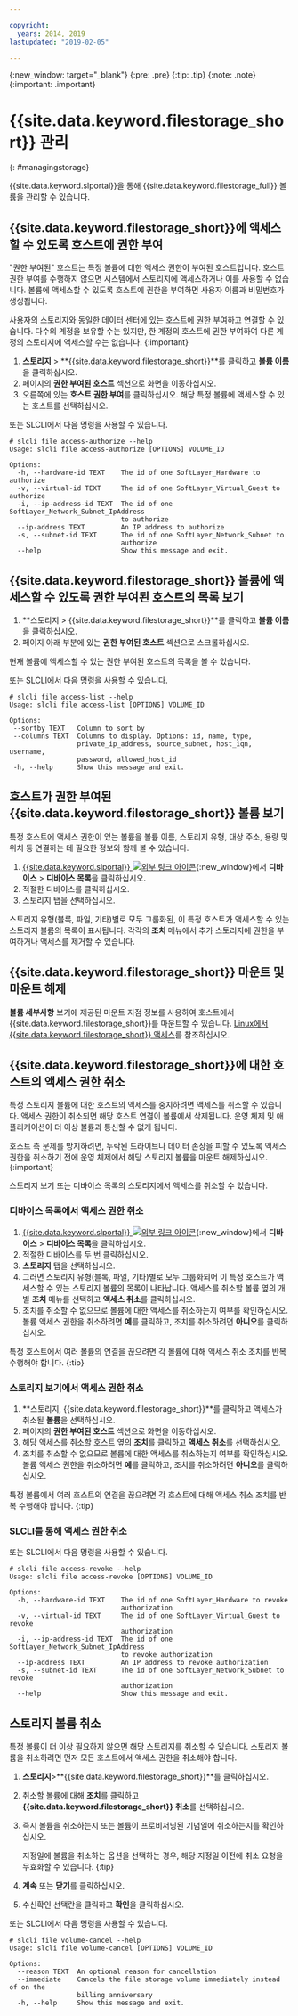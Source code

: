 ```yaml
---

copyright:
  years: 2014, 2019
lastupdated: "2019-02-05"

---
```

{:new_window: target="_blank"}
{:pre: .pre}
{:tip: .tip}
{:note: .note}
{:important: .important}


# {{site.data.keyword.filestorage_short}} 관리
{: #managingstorage}

{{site.data.keyword.slportal}}을 통해 {{site.data.keyword.filestorage_full}} 볼륨을 관리할 수 있습니다.

## {{site.data.keyword.filestorage_short}}에 액세스할 수 있도록 호스트에 권한 부여

"권한 부여된" 호스트는 특정 볼륨에 대한 액세스 권한이 부여된 호스트입니다. 호스트 권한 부여를 수행하지 않으면 시스템에서 스토리지에 액세스하거나 이를 사용할 수 없습니다. 볼륨에 액세스할 수 있도록 호스트에 권한을 부여하면 사용자 이름과 비밀번호가 생성됩니다.

사용자의 스토리지와 동일한 데이터 센터에 있는 호스트에 권한 부여하고 연결할 수 있습니다. 다수의 계정을 보유할 수는 있지만, 한 계정의 호스트에 권한 부여하여 다른 계정의 스토리지에 액세스할 수는 없습니다.
{:important}

1. **스토리지** > **{{site.data.keyword.filestorage_short}}**를 클릭하고 **볼륨 이름**을 클릭하십시오.
2. 페이지의 **권한 부여된 호스트** 섹션으로 화면을 이동하십시오.
3. 오른쪽에 있는 **호스트 권한 부여**를 클릭하십시오. 해당 특정 볼륨에 액세스할 수 있는 호스트를 선택하십시오.

또는 SLCLI에서 다음 명령을 사용할 수 있습니다.
```
# slcli file access-authorize --help
Usage: slcli file access-authorize [OPTIONS] VOLUME_ID

Options:
  -h, --hardware-id TEXT    The id of one SoftLayer_Hardware to authorize
  -v, --virtual-id TEXT     The id of one SoftLayer_Virtual_Guest to authorize
  -i, --ip-address-id TEXT  The id of one SoftLayer_Network_Subnet_IpAddress
                            to authorize
  --ip-address TEXT         An IP address to authorize
  -s, --subnet-id TEXT      The id of one SoftLayer_Network_Subnet to
                            authorize
  --help                    Show this message and exit.
```

## {{site.data.keyword.filestorage_short}} 볼륨에 액세스할 수 있도록 권한 부여된 호스트의 목록 보기

1. **스토리지 > {{site.data.keyword.filestorage_short}}**를 클릭하고 **볼륨 이름**을 클릭하십시오.
2. 페이지 아래 부분에 있는 **권한 부여된 호스트** 섹션으로 스크롤하십시오.

현재 볼륨에 액세스할 수 있는 권한 부여된 호스트의 목록을 볼 수 있습니다.

또는 SLCLI에서 다음 명령을 사용할 수 있습니다.
```
# slcli file access-list --help
Usage: slcli file access-list [OPTIONS] VOLUME_ID

Options:
 --sortby TEXT   Column to sort by
 --columns TEXT  Columns to display. Options: id, name, type,
                 private_ip_address, source_subnet, host_iqn, username,
                 password, allowed_host_id
 -h, --help      Show this message and exit.
```


## 호스트가 권한 부여된 {{site.data.keyword.filestorage_short}} 볼륨 보기

특정 호스트에 액세스 권한이 있는 볼륨을 볼륨 이름, 스토리지 유형, 대상 주소, 용량 및 위치 등 연결하는 데 필요한 정보와 함께 볼 수 있습니다.

1. [{{site.data.keyword.slportal}} ![외부 링크 아이콘](../../icons/launch-glyph.svg "외부 링크 아이콘")](https://control.softlayer.com/){:new_window}에서 **디바이스** > **디바이스 목록**을 클릭하십시오.
2. 적절한 디바이스를 클릭하십시오.
2. 스토리지 탭을 선택하십시오.

스토리지 유형(블록, 파일, 기타)별로 모두 그룹화된, 이 특정 호스트가 액세스할 수 있는 스토리지 볼륨의 목록이 표시됩니다. 각각의 **조치** 메뉴에서 추가 스토리지에 권한을 부여하거나 액세스를 제거할 수 있습니다.


## {{site.data.keyword.filestorage_short}} 마운트 및 마운트 해제

**볼륨 세부사항** 보기에 제공된 마운트 지점 정보를 사용하여 호스트에서 {{site.data.keyword.filestorage_short}}를 마운트할 수 있습니다. [Linux에서 {{site.data.keyword.filestorage_short}} 액세스](/docs/infrastructure/FileStorage?topic=FileStorage-mountingLinux)를 참조하십시오.


## {{site.data.keyword.filestorage_short}}에 대한 호스트의 액세스 권한 취소

특정 스토리지 볼륨에 대한 호스트의 액세스를 중지하려면 액세스를 취소할 수 있습니다. 액세스 권한이 취소되면 해당 호스트 연결이 볼륨에서 삭제됩니다. 운영 체제 및 애플리케이션이 더 이상 볼륨과 통신할 수 없게 됩니다.

호스트 측 문제를 방지하려면, 누락된 드라이브나 데이터 손상을 피할 수 있도록 액세스 권한을 취소하기 전에 운영 체제에서 해당 스토리지 볼륨을 마운트 해제하십시오.
{:important}

스토리지 보기 또는 디바이스 목록의 스토리지에서 액세스를 취소할 수 있습니다.

### 디바이스 목록에서 액세스 권한 취소

1. [{{site.data.keyword.slportal}} ![외부 링크 아이콘](../../icons/launch-glyph.svg "외부 링크 아이콘")](https://control.softlayer.com/){:new_window}에서 **디바이스** > **디바이스 목록**을 클릭하십시오.
2. 적절한 디바이스를 두 번 클릭하십시오.
3. **스토리지** 탭을 선택하십시오.
4. 그러면 스토리지 유형(블록, 파일, 기타)별로 모두 그룹화되어 이 특정 호스트가 액세스할 수 있는 스토리지 볼륨의 목록이 나타납니다. 액세스를 취소할 볼륨 옆의 개별 **조치** 메뉴를 선택하고 **액세스 취소**를 클릭하십시오.
5. 조치를 취소할 수 없으므로 볼륨에 대한 액세스를 취소하는지 여부를 확인하십시오. 볼륨 액세스 권한을 취소하려면 **예**를 클릭하고, 조치를 취소하려면 **아니오**를 클릭하십시오.

특정 호스트에서 여러 볼륨의 연결을 끊으려면 각 볼륨에 대해 액세스 취소 조치를 반복 수행해야 합니다.
{:tip}


### 스토리지 보기에서 액세스 권한 취소

1. **스토리지, {{site.data.keyword.filestorage_short}}**를 클릭하고 액세스가 취소될 **볼륨**을 선택하십시오.
2. 페이지의 **권한 부여된 호스트** 섹션으로 화면을 이동하십시오.
3. 해당 액세스를 취소할 호스트 옆의 **조치**를 클릭하고 **액세스 취소**를 선택하십시오.
4. 조치를 취소할 수 없으므로 볼륨에 대한 액세스를 취소하는지 여부를 확인하십시오. 볼륨 액세스 권한을 취소하려면 **예**를 클릭하고, 조치를 취소하려면 **아니오**를 클릭하십시오.

특정 볼륨에서 여러 호스트의 연결을 끊으려면 각 호스트에 대해 액세스 취소 조치를 반복 수행해야 합니다.
{:tip}

### SLCLI를 통해 액세스 권한 취소
또는 SLCLI에서 다음 명령을 사용할 수 있습니다.
```
# slcli file access-revoke --help
Usage: slcli file access-revoke [OPTIONS] VOLUME_ID

Options:
  -h, --hardware-id TEXT    The id of one SoftLayer_Hardware to revoke
                            authorization
  -v, --virtual-id TEXT     The id of one SoftLayer_Virtual_Guest to revoke
                            authorization
  -i, --ip-address-id TEXT  The id of one SoftLayer_Network_Subnet_IpAddress
                            to revoke authorization
  --ip-address TEXT         An IP address to revoke authorization
  -s, --subnet-id TEXT      The id of one SoftLayer_Network_Subnet to revoke
                            authorization
  --help                    Show this message and exit.
```

## 스토리지 볼륨 취소

특정 볼륨이 더 이상 필요하지 않으면 해당 스토리지를 취소할 수 있습니다. 스토리지 볼륨을 취소하려면 먼저 모든 호스트에서 액세스 권한을 취소해야 합니다.

1. **스토리지**>**{{site.data.keyword.filestorage_short}}**를 클릭하십시오.
2. 취소할 볼륨에 대해 **조치**를 클릭하고 **{{site.data.keyword.filestorage_short}} 취소**를 선택하십시오.
3. 즉시 볼륨을 취소하는지 또는 볼륨이 프로비저닝된 기념일에 취소하는지를 확인하십시오.

   지정일에 볼륨을 취소하는 옵션을 선택하는 경우, 해당 지정일 이전에 취소 요청을 무효화할 수 있습니다.
   {:tip}
4. **계속** 또는 **닫기**를 클릭하십시오.
5. 수신확인 선택란을 클릭하고 **확인**을 클릭하십시오.

또는 SLCLI에서 다음 명령을 사용할 수 있습니다.
```
# slcli file volume-cancel --help
Usage: slcli file volume-cancel [OPTIONS] VOLUME_ID

Options:
  --reason TEXT  An optional reason for cancellation
  --immediate    Cancels the file storage volume immediately instead of on the
                 billing anniversary
  -h, --help     Show this message and exit.
```
